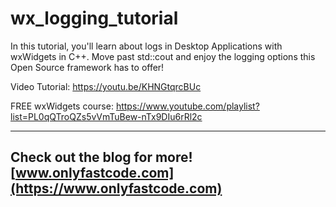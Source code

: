 # wx_logging_tutorial

In this tutorial, you'll learn about logs in Desktop Applications with wxWidgets in C++. Move past std::cout and enjoy the logging options this Open Source framework has to offer!

Video Tutorial: https://youtu.be/KHNGtqrcBUc

FREE wxWidgets course: https://www.youtube.com/playlist?list=PL0qQTroQZs5vVmTuBew-nTx9DIu6rRl2c

---
Check out the blog for more! [www.onlyfastcode.com](https://www.onlyfastcode.com)
---
